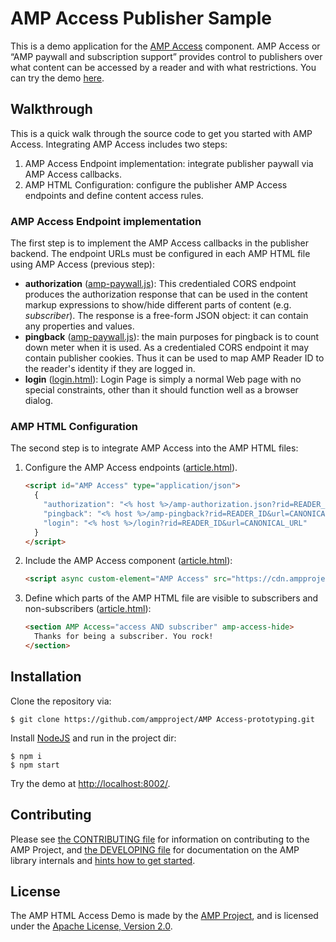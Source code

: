 <!---
Copyright 2015 The AMP HTML Authors. All Rights Reserved.

Licensed under the Apache License, Version 2.0 (the "License");
you may not use this file except in compliance with the License.
You may obtain a copy of the License at

      http://www.apache.org/licenses/LICENSE-2.0

Unless required by applicable law or agreed to in writing, software
distributed under the License is distributed on an "AS-IS" BASIS,
WITHOUT WARRANTIES OR CONDITIONS OF ANY KIND, either express or implied.
See the License for the specific language governing permissions and
limitations under the License.
-->

# AMP Access Publisher Sample

This is a demo application for the [AMP Access](https://github.com/ampproject/amphtml/blob/master/extensions/amp-access/amp-access.md) component. AMP Access or “AMP paywall and subscription support” provides control to publishers over what content can be accessed by a reader and with what restrictions. You can try the demo [here](https://rocky-sierra-1919.herokuapp.com).

## Walkthrough

This is a quick walk through the source code to get you started with AMP Access. Integrating AMP Access includes two steps:

1. AMP Access Endpoint implementation: integrate publisher paywall via AMP Access callbacks.
2. AMP HTML Configuration: configure the publisher AMP Access endpoints and define content access rules.

### AMP Access Endpoint implementation

The first step is to implement the AMP Access callbacks in the publisher backend. The endpoint  URLs must be configured in each AMP HTML file using AMP Access (previous step):

* **authorization** ([amp-paywall.js](controllers/amp-paywall.js#L31)): This credentialed CORS endpoint produces the authorization response that can be used in the content markup expressions to show/hide different parts of content (e.g. *subscriber*). The response is a free-form JSON object: it can contain any properties and values. 
* **pingback** ([amp-paywall.js](controllers/amp-paywall.js#L89)): the main purposes for pingback is to count down meter when it is used. As a credentialed CORS endpoint it may contain publisher cookies. Thus it can be used to map AMP Reader ID to the reader's identity if they are logged in.
* **login** ([login.html](views/login.html)): Login Page is simply a normal Web page with no special constraints, other than it should function well as a browser dialog. 

### AMP HTML Configuration

The second step is to integrate AMP Access into the AMP HTML files:

1. Configure the AMP Access endpoints ([article.html](https://github.com/ampproject/amp-access-prototyping/blob/master/views/index.html#21)).

    ```html
    <script id="AMP Access" type="application/json">
      {
        "authorization": "<% host %>/amp-authorization.json?rid=READER_ID&url=CANONICAL_URL&_=RANDOM&ref=DOCUMENT_REFERRER",
        "pingback": "<% host %>/amp-pingback?rid=READER_ID&url=CANONICAL_URL&ref=DOCUMENT_REFERRER",
        "login": "<% host %>/login?rid=READER_ID&url=CANONICAL_URL"
      }
    </script>
    ```

2. Include the AMP Access  component ([article.html](https://github.com/ampproject/amp-access-prototyping/blob/master/views/index.html#L30)):

    ```html
    <script async custom-element="AMP Access" src="https://cdn.ampproject.org/v0/amp-access-0.1.js"></script>
    ```

3. Define which parts of the AMP HTML file are visible to subscribers and non-subscribers ([article.html](https://github.com/ampproject/amp-access-prototyping/blob/master/views/index.html#L51)):

    ```html
    <section AMP Access="access AND subscriber" amp-access-hide>
      Thanks for being a subscriber. You rock!
    </section>
    ```

## Installation

Clone the repository via:

```none
$ git clone https://github.com/ampproject/AMP Access-prototyping.git
```

Install [NodeJS](https://nodejs.org/) and run in the project dir:

```none
$ npm i
$ npm start
```

Try the demo at [http://localhost:8002/](http://localhost:8002/). 

## Contributing

Please see [the CONTRIBUTING file](CONTRIBUTING.md) for information on contributing to the AMP Project, and [the DEVELOPING file](DEVELOPING.md) for documentation on the AMP library internals and [hints how to get started](DEVELOPING.md#starter-issues).

## License

The AMP HTML Access Demo is made by the [AMP Project](https://www.ampproject.org/), and is licensed under the [Apache License, Version 2.0](LICENSE).
